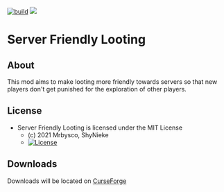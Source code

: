 [![build](https://github.com/Mrbysco/Server-Friendly-Looting/actions/workflows/build.yml/badge.svg)](https://github.com/Mrbysco/Server-Friendly-Looting/actions/workflows/build.yml) 
[![](http://cf.way2muchnoise.eu/versions/351155.svg)](https://www.curseforge.com/minecraft/mc-mods/server-friendly-looting)

# Server Friendly Looting #

## About ##
This mod aims to make looting more friendly towards servers so that new players don't get punished for the exploration of other players.

## License ##
* Server Friendly Looting is licensed under the MIT License
  - (c) 2021 Mrbysco, ShyNieke
  - [![License](https://img.shields.io/badge/License-MIT-red.svg?style=flat)](http://opensource.org/licenses/MIT)

## Downloads ##
Downloads will be located on [CurseForge](https://www.curseforge.com/minecraft/mc-mods/server-friendly-looting)
